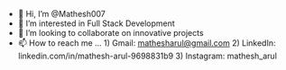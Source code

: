 - 👋 Hi, I’m @Mathesh007
- 👀 I’m interested in Full Stack Development
- 💞️ I’m looking to collaborate on innovative projects
- 📫 How to reach me ...
      1) Gmail: mathesharul@gmail.com
      2) LinkedIn: linkedin.com/in/mathesh-arul-9698831b9
      3) Instagram: mathesh_arul

<!---
Mathesh007/Mathesh007 is a ✨ special ✨ repository because its `README.md` (this file) appears on your GitHub profile.
You can click the Preview link to take a look at your changes.
--->

